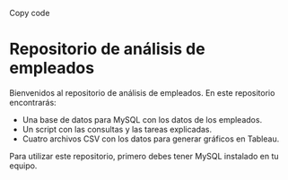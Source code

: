 Copy code
# Repositorio de análisis de empleados

Bienvenidos al repositorio de análisis de empleados. En este repositorio encontrarás:

* Una base de datos para MySQL con los datos de los empleados.
* Un script con las consultas y las tareas explicadas.
* Cuatro archivos CSV con los datos para generar gráficos en Tableau.

Para utilizar este repositorio, primero debes tener MySQL instalado en tu equipo.


